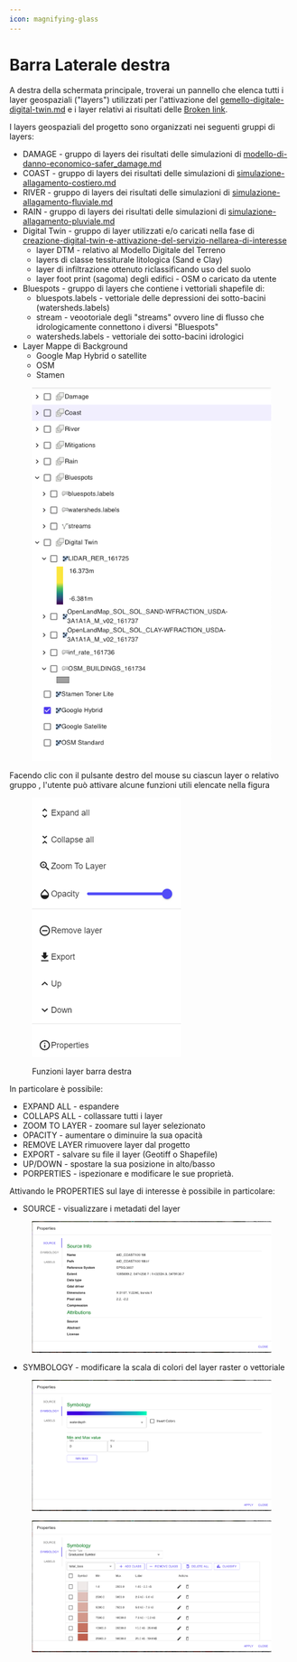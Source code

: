 ```yaml
---
icon: magnifying-glass
---
```


# Barra Laterale destra

A destra della schermata principale, troverai un pannello che elenca tutti i layer geospaziali ("layers") utilizzati per l'attivazione del  [gemello-digitale-digital-twin.md](../gemello-digitale-e-attivazione-nuovo-servizio/gemello-digitale-digital-twin.md "mention") e i layer relativi ai risultati delle [Broken link](broken-reference "mention").

I layers geospaziali del progetto sono organizzati nei seguenti gruppi di layers:

* DAMAGE - gruppo di layers dei risultati delle simulazioni di [modello-di-danno-economico-safer\_damage.md](../simulazioni-allagamento-pericolo-e-danno/modello-di-danno-economico-safer_damage.md "mention")
* COAST - gruppo di layers dei risultati delle simulazioni di [simulazione-allagamento-costiero.md](../simulazioni-allagamento-pericolo-e-danno/definizione-scenario-source-scenarios/simulazione-allagamento-costiero.md "mention")
* RIVER - gruppo di layers dei risultati delle simulazioni di [simulazione-allagamento-fluviale.md](../simulazioni-allagamento-pericolo-e-danno/definizione-scenario-source-scenarios/simulazione-allagamento-fluviale.md "mention")
* RAIN - gruppo di layers dei risultati delle simulazioni di [simulazione-allagamento-pluviale.md](../simulazioni-allagamento-pericolo-e-danno/definizione-scenario-source-scenarios/simulazione-allagamento-pluviale.md "mention")
* Digital Twin - gruppo di layer utilizzati e/o caricati nella fase di [creazione-digital-twin-e-attivazione-del-servizio-nellarea-di-interesse](../gemello-digitale-e-attivazione-nuovo-servizio/creazione-digital-twin-e-attivazione-del-servizio-nellarea-di-interesse/ "mention")
  * layer DTM - relativo al Modello Digitale del Terreno
  * layers di classe tessiturale  litologica (Sand e Clay)
  * layer di infiltrazione ottenuto riclassificando uso del suolo
  * layer foot print (sagoma) degli edifici - OSM o caricato da utente
* Bluespots - gruppo di layers che contiene i vettoriali shapefile di:
  * bluespots.labels - vettoriale delle depressioni dei sotto-bacini (watersheds.labels)
  * stream - veootoriale degli "streams" ovvero line di flusso che idrologicamente connettono i diversi "Bluespots"
  * watersheds.labels - vettoriale dei sotto-bacini idrologici
* Layer Mappe di Background
  * Google Map Hybrid o satellite
  * OSM
  * Stamen

<figure><img src="../.gitbook/assets/layers_destra.png" alt=""><figcaption></figcaption></figure>

Facendo clic con il pulsante destro del mouse su ciascun layer o relativo gruppo , l'utente può attivare alcune funzioni utili elencate nella figura&#x20;

<figure><img src="../.gitbook/assets/image (5).png" alt=""><figcaption><p>Funzioni layer barra destra</p></figcaption></figure>

In particolare è possibile:

* EXPAND ALL - espandere&#x20;
* COLLAPS ALL - collassare tutti i layer
* ZOOM TO LAYER - zoomare sul layer selezionato
* OPACITY - aumentare o diminuire la sua opacità
* REMOVE LAYER rimuovere layer dal progetto
* EXPORT - salvare su file il layer (Geotiff o Shapefile)
* UP/DOWN - spostare la sua posizione in alto/basso&#x20;
* PORPERTIES - ispezionare e modificare  le sue proprietà.

Attivando le PROPERTIES sul laye di interesse è possibile in particolare:

* SOURCE - visualizzare i metadati del layer&#x20;

<figure><img src="../.gitbook/assets/porperties_1.png" alt=""><figcaption></figcaption></figure>

* SYMBOLOGY - modificare la scala di colori del layer raster o vettoriale

<figure><img src="../.gitbook/assets/properties_symbology.png" alt=""><figcaption></figcaption></figure>

<figure><img src="../.gitbook/assets/properties_symbologiy_vector.png" alt=""><figcaption></figcaption></figure>



